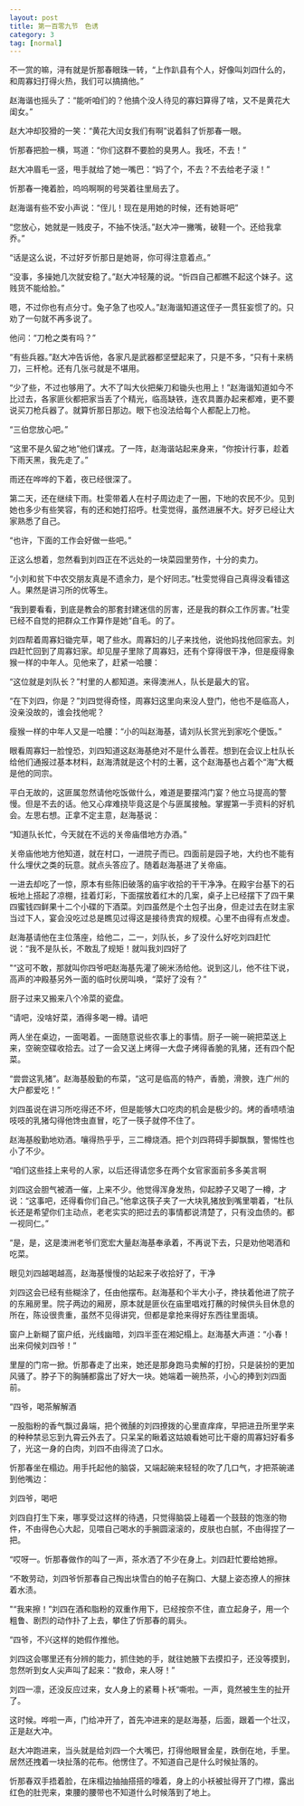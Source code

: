 ```yaml
---
layout: post
title: 第一百零九节　色诱
category: 3
tag: [normal]
---
```


不一赏的嘛，浔有就是忻那春眼珠一转，“上作趴县有个人，好像叫刘四什么的，和周寡妇打得火热，我们可以搞搞他。”

赵海谐也摇头了：“能听咱们的？他搞个没人待见的寡妇算得了啥，又不是黄花大闺女。”

赵大冲却狡猾的一笑：“黄花大闰女我们有啊”说着斜了忻那春一眼。

忻那春把脸一横，骂道：“你们这群不要脸的臭男人。我呸，不去！”

赵大冲眉毛一竖，甩手就给了她一嘴巴：“妈了个，不去？不去给老子滚！”

忻那春一掩着脸，呜呜啊啊的号哭着往里局去了。

赵海谐有些不安小声说：“侄儿！现在是用她的时候，还有她哥吧”

“您放心，她就是一贱皮子，不抽不快活。”赵大冲一撇嘴，破鞋一个。还给我拿乔。”

“话是这么说，不过好歹忻那日是她哥，你可得注意着点。”

“没事，多操她几次就安稳了。”赵大冲轻蔑的说。“忻四自己都瞧不起这个妹子。这贱货不能给脸。”

嗯，不过你也有点分寸。兔子急了也咬人。”赵海谐知道这侄子一贯狂妄惯了的。只劝了一句就不再多说了。

他问：“刀枪之类有吗？”

“有些兵器。”赵大冲告诉他，各家凡是武器都坚壁起来了，只是不多，“只有十来柄刀，三杆枪。还有几张弓就是不堪用。

“少了些，不过也够用了。大不了叫大伙把柴刀和锄头也用上！”赵海谐知道如今不比过去，各家匪伙都把家当丢了个精光，临高缺铁，连农具置办起来都难，更不要说买刀枪兵器了。就算忻那日那边。眼下也没法给每个人都配上刀枪。

“三伯您放心吧。”

“这里不是久留之地”他们谋戎。了一阵，赵海谐站起来身来，“你按计行事，趁着下雨天黑，我先走了。”

雨还在哗哗的下着，夜已经很深了。

第二天，还在继续下雨。杜雯带着人在村子周边走了一圈，下地的农民不少。见到她也多少有些笑容，有的还和她打招呼。杜雯觉得，虽然进展不大。好歹已经让大家熟悉了自己。

“也许，下面的工作会好做一些吧。”

正这么想着，忽然看到刘四正在不远处的一块菜园里劳作，十分的卖力。

“小刘和贫下中农交朋友真是不遗余力，是个好同志。”杜雯觉得自己真得没看错这人。果然是讲习所的优等生。

“我到要看看，到底是教会的那套封建迷信的厉害，还是我的群众工作厉害。”杜雯已经不自觉的把群众工作算作是她“自毛。的了。

刘四帮着周寡妇锄完草，喝了些水。周寡妇的儿子来找他，说他妈找他回家去。刘四赶忙回到了周寡妇家。却见屋子里除了周寡妇，还有个穿得很干净，但是瘦得象猴一样的中年人。见他来了，赶紧一哈腰：

“这位就是刘队长？”村里的人都知道。来得澳洲人，队长是最大的官。

“在下刘四，你是？”刘四觉得奇怪，周寡妇这里向来没人登门，他也不是临高人，没亲没故的，谁会找他呢？

瘦猴一样的中年人又是一哈腰：“小的叫赵海基，请刘队长赏光到家吃个便饭。”

眼看周寡妇一脸惶恐，刘四知道这赵海基绝对不是什么善茬。想到在会议上杜队长给他们通报过基本材料，赵海清就是这个村的土著，这个赵海基也占着个“海”大概是他的同宗。

平白无故的，这匪属忽然请他吃饭做什么，难道是要摆鸿门宴？他立马提高的警慢。但是不去的话。他又心痒难挠毕竟这是个与匪属接触。掌握第一手资料的好机会。左思右想。正拿不定主意，赵海基说：

“知道队长忙，今天就在不远的关帝庙借地方办酒。”

关帝庙他地方他知道，就在村口，一进院子而已。四面前是园子地，大约也不能有什么埋伏之类的玩意。就点头答应了。随着赵海基进了关帝庙。

一进去却吃了一惊，原本有些陈旧破落的庙宇收拾的干干净净。在殿宇台基下的石板地上搭起了凉棚，挂着灯彩，下面摆放着红木的几案，桌子上已经摆下了四干果四蜜钱四鲜果十二个小碟的下酒菜。刘四虽然是个土包子出身，但走过去在财主家当过下人，宴会没吃过总是瞧见过得这是接待贵宾的规模。心里不由得有点发虚。

赵海基请他在主位落座，给他二，二一，刘队长，乡了没什么好吃刘四赶忙说：“我不是队长，不敢乱了规矩！就叫我刘四好了

"“这可不敢，那就叫你四爷吧赵海基先灌了碗米汤给他。说到这儿，他不往下说，高声的冲殿基另外一面的临时伙房叫唤，“菜好了没有？”

厨子过来又搬来八个冷菜的瓷盘。

“请吧，没啥好菜，酒得多喝一樽。请吧

两人坐在桌边，一面喝着。一面随意说些农事上的事情。厨子一碗一碗把菜送上来，空碗空碟收拾去。过了一会又送上烤得一大盘子烤得香脆的乳猪，还有四个配菜。

“尝尝这乳猪”。赵海基殷勤的布菜，“这可是临高的特产，香脆，滑腴，连广州的大户都爱吃！”

刘四虽说在讲习所吃得还不坏，但是能够大口吃肉的机会是极少的。烤的香啧啧油吱吱的乳猪勾得他馋虫直冒，吃了一筷子就停不住了。

赵海基殷勤地劝酒。嚷得热乎乎，三二樽烧酒。把个刘四蒋碍手脚飘飘，警惕性也小了不少。

“咱们这些挂上来号的人家，以后还得请您多在两个女官家面前多多美言啊

刘四这会胆气被酒一催，上来不少。他觉得浑身发热，仰起脖子又喝了一樽，才说：“这事吧，还得看你们自己。”他拿这筷子夹了一大块乳猪放到嘴里嚼着，“杜队长还是希望你们主动点，老老实实的把过去的事情都说清楚了，只有没血债的。都一视同仁。”

“是，是，这是澳洲老爷们宽宏大量赵海基奉承着，不再说下去，只是劝他喝酒和吃菜。

眼见刘四越喝越高，赵海基慢慢的站起来子收拾好了，干净

刘四这会已经有些糊涂了，任由他摆布。赵海基和个半大小子，搀扶着他进了院子的东厢房里。院子两边的厢房，原本就是匪伙在庙里唱戏打蘸的时候供头目休息的所在，陈设很贵重，虽然不见得讲究，但都是拿抢来得好东西往里面填。

窗户上新糊了窗户纸，光线幽暗，刘四半歪在湘妃榻上。赵海基大声道：“小春！出来伺候刘四爷！”

里屋的门帘一掀。忻那春走了出来，她还是那身跑马卖解的打扮，只是装扮的更加风骚了。脖子下的胸脯都露出了好大一块。她端着一碗热茶，小心的捧到刘四面前。

“四爷，喝茶解解酒

一股脂粉的香气飘过鼻端，把个微醺的刘四撩拨的心里直痒痒，早把进丑所里学来的种种禁忌忘到九霄云外去了。只呆呆的瞅着这姑娘看她可比干瘪的周寡妇好看多了，光这一身的白肉，刘四不由得流了口水。

忻那春坐在榻边。用手托起他的脑袋，又端起碗来轻轻的吹了几口气，才把茶碗递到他嘴边：

刘四爷，喝吧

刘四自打生下来，哪享受过这样的待遇，只觉得脑袋上碰着一个鼓鼓的饱涨的物件，不由得色心大起，见喂自己喝水的手腕圆滚滚的，皮肤也白腻，不由得捏了一把。

“哎呀一。忻那春做作的叫了一声，茶水洒了不少在身上。刘四赶忙要给她擦。

“不敢劳动，刘四爷忻那春自己掏出块雪白的帕子在胸口、大腿上姿态撩人的擦抹着水渍。

"“我来擦！”刘四在酒和脂粉的双重作用下，已经按奈不住，直立起身子，用一个粗鲁、剧烈的动作扑了上去，攀住了忻那春的肩头。

“四爷，不兴这样的她假作推他。

刘四这会哪里还有分辨的能力，抓住她的手，就往她腋下去摸扣子，还没等摸到，忽然听到女人尖声叫了起来：“救命，来人呀！”

刘四一凛，还没反应过来，女人身上的紧蓦卜袄“嘶啦。一声，竟然被生生的扯开了。

这时候。哗啦一声，门给冲开了，首先冲进来的是赵海基，后面，跟着一个壮汉，正是赵大冲。

赵大冲跑进来，当头就是给刘四一个大嘴巴，打得他眼冒金星，跌倒在地，手里。居然还拽着一块扯落的花布。他愣住了。不知道自己是什么时候扯落的。

忻那春双手捂着脸，在床榻边抽抽搭搭的嚎着，身上的小袄被扯得开了门襟，露出红色的肚兜来，束腰的腰带也不知道什么时候落到了地上。